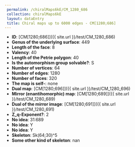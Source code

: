 ```yaml
--- 
 permalink: /chiralMaps6kE/CM_1280_686 
 collection: chiralMaps6kE
 layout: dataEntry
 title: Chiral maps up to 6000 edges - CM[1280;686]
---
```


- **ID**: [CM[1280;686]]({{ site.url }}/test/CM_1280_686)
- **Genus of the underlying surface**: 449
- **Length of the face**: 8
- **Valency**: 40
- **Length of the Petrie polygon**: 40
- **Is the automorphism group solvable?**: S
- **Number of vertices**: 64
- **Number of edges**: 1280
- **Number of faces**: 320
- **The map is self-**: none
- **Dual map**: [CM[1280;696]]({{ site.url }}/test/CM_1280_696)
- **Mirror (enantihomorphic) map**: [CM[1280;689]]({{ site.url }}/test/CM_1280_689)
- **Dual of the mirror image**: [CM[1280;691]]({{ site.url }}/test/CM_1280_691)
- **Z_q-Exponent?**: 2
- **No idea**:  31:689
- **No idea**: Y
- **No idea**: Y
- **Skeleton**: Sk(64;30)^5
- **Some other kind of skeleton**: nan
